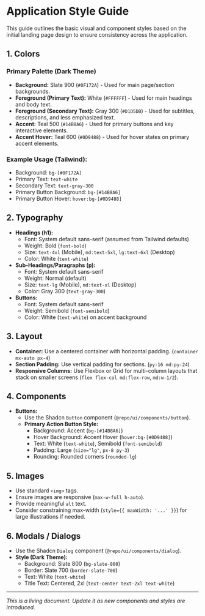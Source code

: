 # Application Style Guide

This guide outlines the basic visual and component styles based on the initial landing page design to ensure consistency across the application.

## 1. Colors

### Primary Palette (Dark Theme)

-   **Background:** Slate 900 (`#0F172A`) - Used for main page/section backgrounds.
-   **Foreground (Primary Text):** White (`#FFFFFF`) - Used for main headings and body text.
-   **Foreground (Secondary Text):** Gray 300 (`#D1D5DB`) - Used for subtitles, descriptions, and less emphasized text.
-   **Accent:** Teal 500 (`#14B8A6`) - Used for primary buttons and key interactive elements.
-   **Accent Hover:** Teal 600 (`#0D9488`) - Used for hover states on primary accent elements.

### Example Usage (Tailwind):

-   Background: `bg-[#0F172A]`
-   Primary Text: `text-white`
-   Secondary Text: `text-gray-300`
-   Primary Button Background: `bg-[#14B8A6]`
-   Primary Button Hover: `hover:bg-[#0D9488]`

## 2. Typography

-   **Headings (h1):**
    -   Font: System default sans-serif (assumed from Tailwind defaults)
    -   Weight: Bold (`font-bold`)
    -   Size: `text-4xl` (Mobile), `md:text-5xl`, `lg:text-6xl` (Desktop)
    -   Color: White (`text-white`)
-   **Sub-Headings/Paragraphs (p):**
    -   Font: System default sans-serif
    -   Weight: Normal (default)
    -   Size: `text-lg` (Mobile), `md:text-xl` (Desktop)
    -   Color: Gray 300 (`text-gray-300`)
-   **Buttons:**
    -   Font: System default sans-serif
    -   Weight: Semibold (`font-semibold`)
    -   Color: White (`text-white`) on accent background

## 3. Layout

-   **Container:** Use a centered container with horizontal padding. (`container mx-auto px-4`)
-   **Section Padding:** Use vertical padding for sections. (`py-16 md:py-24`)
-   **Responsive Columns:** Use Flexbox or Grid for multi-column layouts that stack on smaller screens (`flex flex-col md:flex-row`, `md:w-1/2`).

## 4. Components

-   **Buttons:**
    -   Use the Shadcn `Button` component (`@repo/ui/components/button`).
    -   **Primary Action Button Style:**
        -   Background: Accent (`bg-[#14B8A6]`)
        -   Hover Background: Accent Hover (`hover:bg-[#0D9488]`)
        -   Text: White (`text-white`), Semibold (`font-semibold`)
        -   Padding: Large (`size="lg"`, `px-8 py-3`)
        -   Rounding: Rounded corners (`rounded-lg`)

## 5. Images

-   Use standard `<img>` tags.
-   Ensure images are responsive (`max-w-full h-auto`).
-   Provide meaningful `alt` text.
-   Consider constraining max-width (`style={{ maxWidth: '...' }}`) for large illustrations if needed.

## 6. Modals / Dialogs

-   Use the Shadcn `Dialog` component (`@repo/ui/components/dialog`).
-   **Style (Dark Theme):**
    -   Background: Slate 800 (`bg-slate-800`)
    -   Border: Slate 700 (`border-slate-700`)
    -   Text: White (`text-white`)
    -   Title Text: Centered, 2xl (`text-center text-2xl text-white`)

---

*This is a living document. Update it as new components and styles are introduced.* 